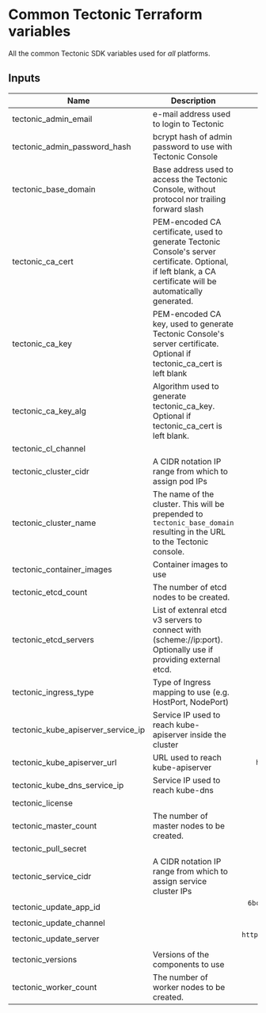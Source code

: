 # Common Tectonic Terraform variables
All the common Tectonic SDK variables used for *all* platforms.

## Inputs

| Name | Description | Default | Required |
|------|-------------|:-----:|:-----:|
| tectonic_admin_email | e-mail address used to login to Tectonic | - | yes |
| tectonic_admin_password_hash | bcrypt hash of admin password to use with Tectonic Console | - | yes |
| tectonic_base_domain | Base address used to access the Tectonic Console, without protocol nor trailing forward slash | - | yes |
| tectonic_ca_cert | PEM-encoded CA certificate, used to generate Tectonic Console's server certificate. Optional, if left blank, a CA certificate will be automatically generated. | - | yes |
| tectonic_ca_key | PEM-encoded CA key, used to generate Tectonic Console's server certificate. Optional if tectonic_ca_cert is left blank | - | yes |
| tectonic_ca_key_alg | Algorithm used to generate tectonic_ca_key. Optional if tectonic_ca_cert is left blank. | `RSA` | no |
| tectonic_cl_channel |  | `stable` | no |
| tectonic_cluster_cidr | A CIDR notation IP range from which to assign pod IPs | `10.2.0.0/16` | no |
| tectonic_cluster_name | The name of the cluster. This will be prepended to `tectonic_base_domain` resulting in the URL to the Tectonic console. | - | yes |
| tectonic_container_images | Container images to use | `<map>` | no |
| tectonic_etcd_count | The number of etcd nodes to be created. | `1` | no |
| tectonic_etcd_servers | List of extenral etcd v3 servers to connect with (scheme://ip:port). Optionally use if providing external etcd. | - | yes |
| tectonic_ingress_type | Type of Ingress mapping to use (e.g. HostPort, NodePort) | `HostPort` | no |
| tectonic_kube_apiserver_service_ip | Service IP used to reach kube-apiserver inside the cluster | `10.3.0.1` | no |
| tectonic_kube_apiserver_url | URL used to reach kube-apiserver | `https://10.1.1.1:443` | no |
| tectonic_kube_dns_service_ip | Service IP used to reach kube-dns | `10.3.0.10` | no |
| tectonic_license |  | - | yes |
| tectonic_master_count | The number of master nodes to be created. | `1` | no |
| tectonic_pull_secret |  | - | yes |
| tectonic_service_cidr | A CIDR notation IP range from which to assign service cluster IPs | `10.3.0.0/16` | no |
| tectonic_update_app_id |  | `6bc7b986-4654-4a0f-94b3-84ce6feb1db4` | no |
| tectonic_update_channel |  | `tectonic-1.5` | no |
| tectonic_update_server |  | `https://public.update.core-os.net` | no |
| tectonic_versions | Versions of the components to use | `<map>` | no |
| tectonic_worker_count | The number of worker nodes to be created. | `3` | no |

